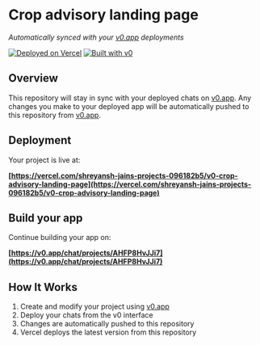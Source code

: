 # Crop advisory landing page

*Automatically synced with your [v0.app](https://v0.app) deployments*

[![Deployed on Vercel](https://img.shields.io/badge/Deployed%20on-Vercel-black?style=for-the-badge&logo=vercel)](https://vercel.com/shreyansh-jains-projects-096182b5/v0-crop-advisory-landing-page)
[![Built with v0](https://img.shields.io/badge/Built%20with-v0.app-black?style=for-the-badge)](https://v0.app/chat/projects/AHFP8HvJJi7)

## Overview

This repository will stay in sync with your deployed chats on [v0.app](https://v0.app).
Any changes you make to your deployed app will be automatically pushed to this repository from [v0.app](https://v0.app).

## Deployment

Your project is live at:

**[https://vercel.com/shreyansh-jains-projects-096182b5/v0-crop-advisory-landing-page](https://vercel.com/shreyansh-jains-projects-096182b5/v0-crop-advisory-landing-page)**

## Build your app

Continue building your app on:

**[https://v0.app/chat/projects/AHFP8HvJJi7](https://v0.app/chat/projects/AHFP8HvJJi7)**

## How It Works

1. Create and modify your project using [v0.app](https://v0.app)
2. Deploy your chats from the v0 interface
3. Changes are automatically pushed to this repository
4. Vercel deploys the latest version from this repository